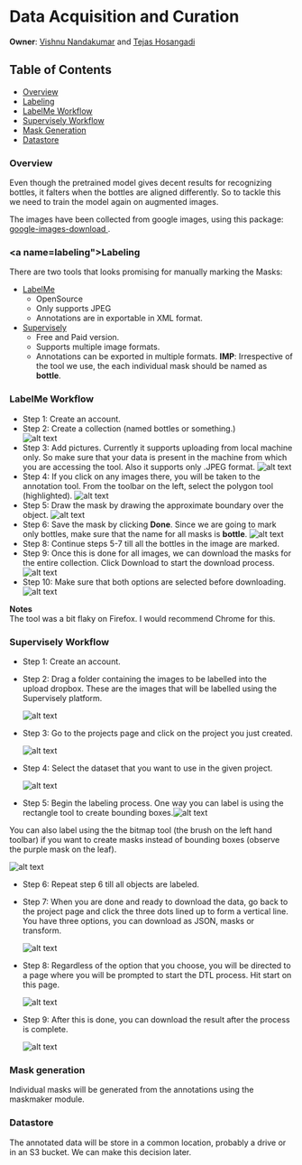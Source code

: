 # Data Acquisition and Curation

**Owner**: [Vishnu Nandakumar](https://github.com/vivanvish)  and [Tejas Hosangadi](https://github.com/tejasmhos)

## Table of Contents

- [Overview](#overview)
- [Labeling](#labeling)
- [LabelMe Workflow](#labelme)
- [Supervisely Workflow](#supervisely)
- [Mask Generation](#maskgen)
- [Datastore](#datastore)

### <a name="overview"></a>Overview
Even though the pretrained model gives decent results for recognizing bottles, it falters when the bottles are aligned differently. So to tackle this we need to train the model again on augmented images.

The images have been collected from google images, using this package: [google-images-download
](https://github.com/hardikvasa/google-images-download). 

### <a name=labeling"></a>Labeling
There are two tools that looks promising for manually marking the Masks:
- [LabelMe](http://labelme.csail.mit.edu/Release3.0/)
    - OpenSource
    - Only supports JPEG
    - Annotations are in exportable in XML format.
- [Supervisely](https://supervise.ly/)
    - Free and Paid version.
    - Supports multiple image formats.
    - Annotations can be exported in multiple formats.
**IMP**: Irrespective of the tool we use, the each individual mask should be named as **bottle**. 
### <a name="labelme"></a>LabelMe Workflow
- Step 1: Create an account.
- Step 2: Create a collection (named bottles or something.)  
![alt text](imgs_readme/create_collection.jpg)
- Step 3: Add pictures. Currently it supports uploading from local machine only. So make sure that your data is present in the machine from which you are accessing the tool. Also it supports only .JPEG format.
![alt text](imgs_readme/add_pics.jpg)
- Step 4: If you click on any images there, you will be taken to the annotation tool. From the toolbar on the left, select the polygon tool (highlighted).
![alt text](imgs_readme/polytool.png)
-  Step 5: Draw the mask by drawing the approximate boundary over the object. 
![alt text](imgs_readme/mark_boundary.png)
- Step 6: Save the mask by clicking **Done**. Since we are going to mark only bottles, make sure that the name for all masks is **bottle**.
![alt text](imgs_readme/save_mask.png)
- Step 8: Continue steps 5-7 till all the bottles in the image are marked.
- Step 9: Once this is done for all images, we can download the masks for the entire collection. Click Download to start the download process.
![alt text](imgs_readme/Download_collection.jpg)
- Step 10: Make sure that both options are selected before downloading.
![alt text](imgs_readme/download_options.png)

**Notes**  
The tool was a bit flaky on Firefox. I would recommend Chrome for this.


### <a name="supervisely"></a>Supervisely Workflow
- Step 1: Create an account.

- Step 2: Drag a folder containing the images to be labelled into the upload dropbox. These are the images that will be labelled using the Supervisely platform. 

  ![alt text](imgs_readme/upload_supervisely.png)

- Step 3: Go to the projects page and click on the project you just created.

  ![alt text](imgs_readme/select_project.png)

- Step 4: Select the dataset that you want to use in the given project.

  ![alt text](imgs_readme/select_dataset.png)

- Step 5: Begin the labeling process. One way you can label is using the rectangle tool to create bounding boxes.![alt text](imgs_readme/labeling_using_rectangle.png)

You can also label using the the bitmap tool (the brush on the left hand toolbar) if you want to create masks instead of bounding boxes (observe the purple mask on the leaf).

![alt text](imgs_readme/mask_supervisely.png)

- Step 6: Repeat step 6 till all objects are labeled. 

- Step 7: When you are done and ready to download the data, go back to the project page and click the three dots lined up to form a vertical line. You have three options, you can download as JSON, masks or transform. 

  ![alt text](imgs_readme/start_download_process.png)

- Step 8: Regardless of the option that you choose, you will be directed to a page where you will be prompted to start the DTL process. Hit start on this page. 

  ![alt text](imgs_readme/start_process_dtl.png)

- Step 9: After this is done, you can download the result after the process is complete.

  ![alt text](imgs_readme/download_result.png)


### <a name="maskgen"></a>Mask generation
Individual masks will be generated from the annotations using the maskmaker module.

###  <a name="datastore"></a>Datastore

The annotated data will be store in a common location, probably a drive or in an S3 bucket. We can make this decision later.
